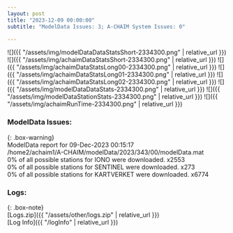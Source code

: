 ```yaml
---
layout: post
title: "2023-12-09 00:00:00"
subtitle: "ModelData Issues: 3; A-CHAIM System Issues: 0"

---
```


![]({{ "/assets/img/modelDataDataStatsShort-2334300.png" | relative_url }})
![]({{ "/assets/img/achaimDataStatsShort-2334300.png" | relative_url }})
![]({{ "/assets/img/achaimDataStatsLong00-2334300.png" | relative_url }})
![]({{ "/assets/img/achaimDataStatsLong01-2334300.png" | relative_url }})
![]({{ "/assets/img/achaimDataStatsLong02-2334300.png" | relative_url }})
![]({{ "/assets/img/modelDataDataStats-2334300.png" | relative_url }})
![]({{ "/assets/img/modelDataStationStats-2334300.png" | relative_url }})
![]({{ "/assets/img/achaimRunTime-2334300.png" | relative_url }})


### ModelData Issues:  
  
{: .box-warning}  
 ModelData report for 09-Dec-2023 00:15:17   
 /home2/achaim1/A-CHAIM/modelData/2023/343/00/modelData.mat   
 0% of all possible stations for IONO were downloaded. x2553   
 0% of all possible stations for SENTINEL were downloaded. x273   
 0% of all possible stations for KARTVERKET were downloaded. x6774   
  


### Logs:  
  
{: .box-note}  
[Logs.zip]({{ "/assets/other/logs.zip" | relative_url }})  
[Log Info]({{ "/logInfo" | relative_url }})  
